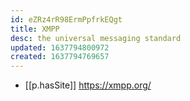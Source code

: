 ```yaml
---
id: eZRz4rR98ErmPpfrkEQgt
title: XMPP
desc: the universal messaging standard
updated: 1637794800972
created: 1637794769657
---
```



- [[p.hasSite]] https://xmpp.org/
